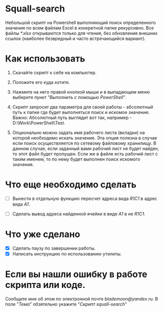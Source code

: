 # Squall-search

   Небольшой скрипт на Powershell выполняющий поиск определенного значения по всем файлам Excel в конкретной папке рекурсивно.
   Все файлы _*.xlsx_ открываются только для чтения, без обновления внешних ссылок (наиболее безвредный и часто встречающийся вариант).

# Как использовать

1. Скачайте скрипт к себе на компьютер.

2. Положите его куда хотите.

3. Нажмите на него правой кнопкой мыши и в выпадающем меню выберите пункт _"Выполнить с помощью PowerShell"_.

4. Скрипт запросит два параметра для своей работы - абсолютный путь к папке где будет выполняться поиск и искомое значение.
   Важно: Абсолютный путь выглядит вот так, например - D:\Work\PowerShell\Test\.
 
5. Опционально можно задать имя рабочего листа (вкладки) на которой необходимо искать значение. Эта опция полезна в случае 
   если поиск осуществляется по сетевому файловому хранилищу. В данном случае, если заданный вами рабочий лист не будет найден, 
   то этот файл будет пропущен. Если же в файле есть рабочий лист с таким именем, то по нему будет выполнен поиск искомого значения.



# Что еще необходимо сделать

- [ ] Вынести в отдельную функцию пересчет адреса вида _R1C1_ в адрес вида _A1_.
- [ ] Сделать вывод адреса найденной ячейки в виде _A1_ в не _R1C1_.


# Что уже сделано

- [X] Сделать паузу по завершении работы.
- [X] Написать инструкцию по использованию утилиты.

# Если вы нашли ошибку в работе скрипта или коде.
  Сообщите мне об этом по электронной почте _blademoon@yandex.ru_.
  В поле "_Тема_" обзятельно укажите "_Скрипт squall-search_"
	
